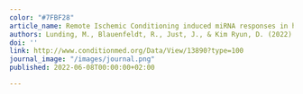 ```yaml
---
color: "#7FBF28"
article_name: Remote Ischemic Conditioning induced miRNA responses in humans
authors: Lunding, M., Blauenfeldt, R., Just, J., & Kim Ryun, D. (2022)
doi: ''
link: http://www.conditionmed.org/Data/View/13890?type=100
journal_image: "/images/journal.png"
published: 2022-06-08T00:00:00+02:00

---
```

